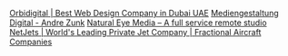 [Orbidigital | Best Web Design Company in Dubai UAE](https://orbidigital.ae/)
[Mediengestaltung Digital - Andre Zunk](https://mediengestaltung.digital/)
[Natural Eye Media – A full service remote studio](https://naturaleyemedia.com/)
[NetJets | World's Leading Private Jet Company | Fractional Aircraft Companies](https://www.netjets.com/en-us/)
